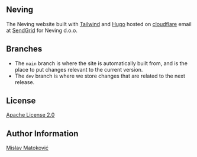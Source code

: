 ## Neving

The Neving website built with [Tailwind](https://tailwindcss.com/) and [Hugo](https://gohugo.io/) hosted on [cloudflare](https://www.cloudflare.com/) email at [SendGrid](https://sendgrid.com/) for Neving d.o.o.

## Branches

* The `main` branch is where the site is automatically built from, and is the place to put changes relevant to the current version.
* The `dev` branch is where we store changes that are related to the next release.

## License
[Apache License 2.0](LICENSE)

## Author Information
[Mislav Matoković](https://github.com/mmatokovic)